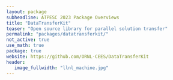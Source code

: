 ```yaml
---
layout: package
subheadline: ATPESC 2023 Package Overviews
title: "DataTransferKit"
teaser: "Open source library for parallel solution transfer"
permalink: "packages/datatransferkit/"
not_active: true
use_math: true
package: true
website: https://github.com/ORNL-CEES/DataTransferKit
header:
   image_fullwidth: "llnl_machine.jpg"
---
```

